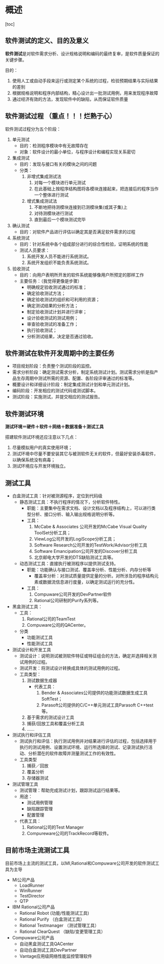 # 概述

[toc]

## 软件测试的定义、目的及意义

**软件测试**是对软件需求分析、设计规格说明和编码的最终复审，是软件质量保证的关键步骤。

目的：

1. 使用人工或自动手段来运行或测定某个系统的过程，检验预期结果与实际结果的差别
2. 根据规格说明和程序内部结构，精心设计出一批测试用例，用来发现程序故障
3. 通过经济有效的方法，发现软件中的缺陷，从而保证软件质量

## 软件测试过程 （重点！！！烂熟于心）

软件测试过程分为五个阶段：

1. 单元测试
   * 目的：检测程序模块中有无故障存在
   * 对象：软件设计的最小单位，与程序设计和编程实现关系密切
2. 集成测试
   * 目的：发现与接口有关的模块之间的问题
   * 分类：
     1. 非增式集成测试法
        1. 对每一个模块进行单元测试
        2. 在此基础上按程序结构图将各模块连接起来，把连接后的程序当作一个整体进行测试
     2. 增式集成测试法
        1. 不断地把待测模块连接到已测模块集(或其子集)上
        2. 对待测模块进行测试
        3. 直到最后一个模块测试完毕
3. 确认测试
   * 目的：对软件产品进行评估以确定其是否满足软件需求的过程
4. 系统测试
   * 目的：针对系统中各个组成部分进行的综合性检验，证明系统的性能
   * 测试人员要求：
     1. 系统开发人员不能进行系统测试。
     2. 系统开发组织不能负责系统测试。
5. 验收测试
   * 目的：向用户表明所开发的软件系统能够像用户所预定的那样工作
   * 主要任务：（我觉得更像是步骤）
     * 明确规定验收测试通过的标准；
     * 确定验收测试方法；
     * 确定验收测试的组织和可利用的资源；
     * 确定测试结果的分析方法；
     * 制定验收测试计划并进行评审；
     * 设计验收测试的测试用例；
     * 审查验收测试的准备工作；
     * 执行验收测试；
     * 分析测试结果，决定是否通过验收。

## 软件测试在软件开发周期中的主要任务

* 项目规划阶段：负责整个测试阶段的监控。
* 需求分析阶段：确定测试需求分析，制定系统测试计划。测试需求分析是指产品生存周期中测试所需的资源、配置、各阶段评审通过的标准等。
* 概要设计和详细设计阶段：制定集成测试计划和单元测试计划。
* 编码阶段：开发相应的测试代码或测试脚本。
* 测试阶段：实施测试，并提交相应的测试报告。

## 软件测试环境

**测试环境＝硬件＋软件＋网络＋数据准备＋测试工具**

搭建软件测试环境还应注意以下几点：

1. 尽量模拟用户的真实使用环境；
2. 测试环境中尽量不要安装其它与被测软件无关的软件，但最好安装杀毒软件，以确保系统没有病毒；
3. 测试环境应与开发环境独立。



## 测试工具

* 白盒测试工具：针对被测源程序，定位到代码级
  * 静态测试工具：不执行程序的情况下，分析软件特性。
    * 职能：主要集中在需求文档、设计文档以及程序结构上，可以进行类型分析、接口分析、输入输出规格说明分析等。
    * 工具：
      1. McCabe & Associates 公司开发的McCabe Visual Quality ToolSet分析工具；
      2. ViewLog公司开发的LogiScope分析工具；
      3. Software Research公司开发的TestWork/Advisor分析工具
      4. Software Emancipation公司开发的Discover分析工具
      5. 北京邮电大学开发的DTS缺陷测试工具等。
  * 动态测试工具：直接执行被测程序以提供测试支持。
    * 职能：功能确认与接口测试、覆盖率分析、性能分析、内存分析等
      * 覆盖率分析：对测试质量提供定量的分析。对所涉及的程序结构元素或数据流信息进行度量，以确定测试运行的充分性。
    * 工具：
      1. Compuware公司开发的DevPartner软件
      2. Rational公司研制的Purify系列等。
* 黑盒测试工具：
  * 工具：
    1. Rational公司的TeamTest
    2. Compuware公司的QACenter。
  * 分类
    * 功能测试工具
    * 性能测试工具
* 测试设计和开发工具
  * 测试设计：说明测试被测软件特征或特征组合的方法，确定并选择相关测试用例的过程。
  * 测试开发：将测试设计转换成具体的测试用例的过程。
  * 工具类型：
    1. 测试数据生成器
       * 代表工具：
         1. Bender & Associates公司提供的功能测试数据生成工具SoftTest；
         2. Parasoft公司提供的C/C++单元测试工具Parasoft C++test等。
    2. 基于需求的测试设计工具
    3. 捕获/回放工具和覆盖分析工具
    4. ......
* 测试执行和评估工具
  * 测试执行和评估：执行测试用例并对结果进行评估的过程，包括选择用于执行的测试用例、设置测试环境、运行所选择的测试、记录测试执行活动、分析潜在的软件故障并测量测试工作的有效性。
  * 工具类型
    1. 捕获／回放
    2. 覆盖分析
    3. 存储器测试
* 测试管理工具
  * 测试管理：帮助完成测试计划，跟踪测试运行结果等。
  * 用途：
    * 测试用例管理
    * 缺陷跟踪管理
    * 配置管理
  * 代表工具：
    1. Rational公司的Test Manager
    2. Compureware公司的TrackRecord等软件。

## 目前市场主流测试工具

目前市场上主流的测试工具，以MI,Rational和Compuware公司开发的软件测试工具为主导

* MI公司产品
  * LoadRunner
  * WinRunner
  * TestDirector
  * QTP
* IBM Rational公司产品
  * Rational Robot (功能/性能测试工具)
  * Rational Purify （白盒测试工具）
  * Rational Testmanager （测试管理工具）
  * Rational ClearQuest （缺陷/变更管理工具）
* Compuware公司产品
  * 自动黑盒测试工具QACenter
  * 自动白盒测试工具DevPartner
  * Vantage应用级网络性能监控管理软件